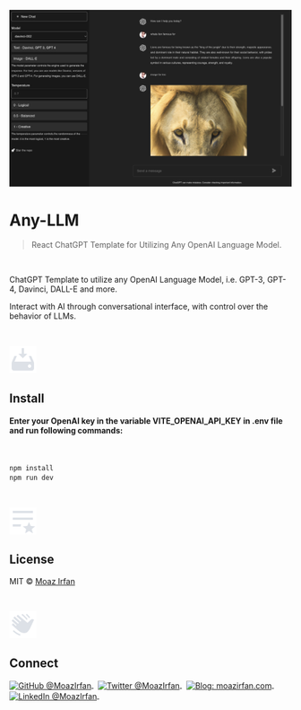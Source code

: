 
![Any LLM](https://raw.githubusercontent.com/MoazIrfan/Any-LLM/main/src/assets/any-llm.png)

# Any-LLM

> React ChatGPT Template for Utilizing Any OpenAI Language Model.

<br>

ChatGPT Template to utilize any OpenAI Language Model, i.e. GPT-3, GPT-4, Davinci, DALL-E and more.

Interact with AI through conversational interface, with control over the behavior of LLMs.

<br>

[![📟](https://github.com/MoazIrfan/react-tailwind-app/raw/main/.github/install.png)](./../../)

## Install

#### Enter your OpenAI key in the variable VITE_OPENAI_API_KEY in .env file and run following commands:

<br>

```bash
npm install
npm run dev
```

<br>

[![📃](https://raw.githubusercontent.com/MoazIrfan/react-tailwind-app/main/.github/license.png)](./../../)

## License

MIT © [Moaz Irfan](https://moazirfan.com)

<br>

[![🙌](https://github.com/MoazIrfan/react-tailwind-app/raw/main/.github/connect.png)](./../../)

## Connect

<div align="left">
    <p>
    <a href="https://github.com/MoazIrfan">
        <img alt="GitHub @MoazIrfan" align="center" src="https://img.shields.io/badge/GITHUB-gray.svg?colorB=6cc644&style=flat" />
    </a>&nbsp;
    <a href="https://twitter.com/MoazIrfan/">
        <img alt="Twitter @MoazIrfan" align="center" src="https://img.shields.io/badge/TWITTER-gray.svg?colorB=1da1f2&style=flat" />
    </a>&nbsp;
    <a href="https://moazirfan.com/">
        <img alt="Blog: moazirfan.com" align="center" src="https://img.shields.io/badge/MY%20WEBSITE-gray.svg?colorB=6666ff&style=flat" />
    </a>&nbsp;
    <a href="https://www.linkedin.com/in/moazirfan/">
        <img alt="LinkedIn @MoazIrfan" align="center" src="https://img.shields.io/badge/LINKEDIN-gray.svg?colorB=0077b5&style=flat" />
    </a>&nbsp;
</p>
</div>
